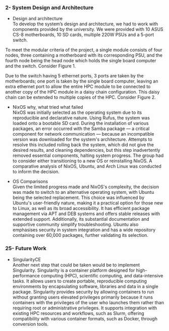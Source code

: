 ### 2- System Design and Architecture

* Design and architecture  
To develop the system’s design and architecture, we had to work with components provided by the university. We were provided with 10 ASUS CS-8 motherboards, 10 SD cards, multiple 220W PSUs and a 5-port switch.

To meet the modular criteria of the project, a single module consists of four nodes, three containing a motherboard with its corresponding PSU, and the fourth node being the head node which holds the single board computer and the switch. Consider Figure 1.

Due to the switch having 5 ethernet ports, 3 ports are taken by the motherboards; one port is taken by the single board computer, leaving an extra ethernet port to allow the entire HPC module to be connected to another copy of the HPC module in a daisy chain configuration. This daisy chain can be extended to multiple copies of the HPC. Consider Figure 2.

* NixOS why, what tried what failed  
NixOS was initially selected as the operating system due to its reproducible and declarative nature. Using Rufus, the system was loaded onto a bootable SD card. During the installation of various packages, an error occurred with the Samba package — a critical component for network communication — because an incompatible version was downloaded for the system's architecture. Attempts to resolve this included rolling back the system, which did not give the desired results, and cleaning dependencies, but this step inadvertently removed essential components, halting system progress. The group had to consider either transitioning to a new OS or reinstalling NixOS. A comparative analysis of NixOS, Ubuntu, and Arch Linux was conducted to inform the decision.

* OS Comparisons  
Given the limited progress made and NixOS's complexity, the decision was made to switch to an alternative operating system, with Ubuntu being the selected replacement. This choice was influenced by Ubuntu's user-friendly nature, making it a practical option for those new to Linux, as well as its broad accessibility. It has efficient package management via APT and DEB systems and offers stable releases with extended support. Additionally, its substantial documentation and supportive community simplify troubleshooting. Ubuntu also emphasises security in system integration and has a wide repository containing over 60,000 packages, further validating its selection.

### 25- Future Work

* SingularityCE  
Another next step that could be taken would be to implement Singularity. Singularity is a container platform designed for high-performance computing (HPC), scientific computing, and data-intensive tasks. It allows users to create portable, reproducible computing environments by encapsulating software, libraries and data in a single package. Singularity provides security by allowing containers to run without granting users elevated privileges primarily because it runs containers with the privileges of the user who launches them rather than requiring root or administrative privileges. It supports integration with existing HPC resources and workflows, such as Slurm, offering compatibility with various container formats, such as Docker, through conversion tools.